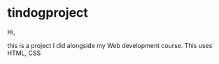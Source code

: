 # tindogproject

Hi,

this is a project I did alongside my Web development course.
This uses HTML, CSS 
